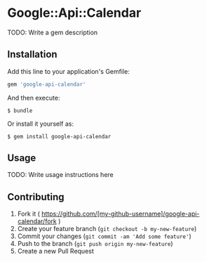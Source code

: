 # Google::Api::Calendar

TODO: Write a gem description

## Installation

Add this line to your application's Gemfile:

```ruby
gem 'google-api-calendar'
```

And then execute:

    $ bundle

Or install it yourself as:

    $ gem install google-api-calendar

## Usage

TODO: Write usage instructions here

## Contributing

1. Fork it ( https://github.com/[my-github-username]/google-api-calendar/fork )
2. Create your feature branch (`git checkout -b my-new-feature`)
3. Commit your changes (`git commit -am 'Add some feature'`)
4. Push to the branch (`git push origin my-new-feature`)
5. Create a new Pull Request
